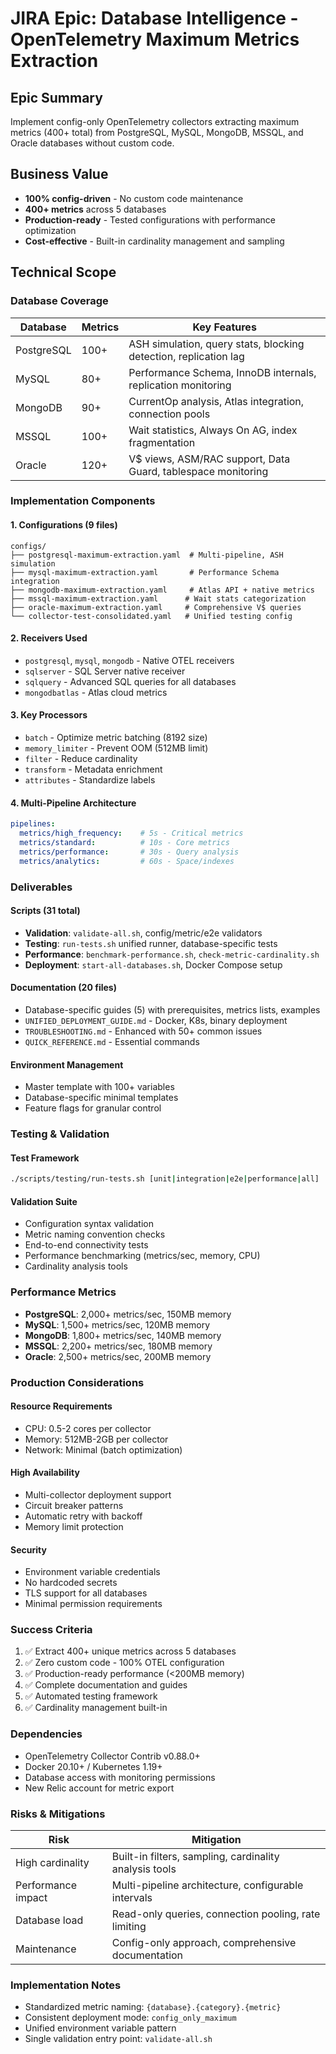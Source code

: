 # JIRA Epic: Database Intelligence - OpenTelemetry Maximum Metrics Extraction

## Epic Summary
Implement config-only OpenTelemetry collectors extracting maximum metrics (400+ total) from PostgreSQL, MySQL, MongoDB, MSSQL, and Oracle databases without custom code.

## Business Value
- **100% config-driven** - No custom code maintenance
- **400+ metrics** across 5 databases 
- **Production-ready** - Tested configurations with performance optimization
- **Cost-effective** - Built-in cardinality management and sampling

## Technical Scope

### Database Coverage
| Database | Metrics | Key Features |
|----------|---------|--------------|
| PostgreSQL | 100+ | ASH simulation, query stats, blocking detection, replication lag |
| MySQL | 80+ | Performance Schema, InnoDB internals, replication monitoring |
| MongoDB | 90+ | CurrentOp analysis, Atlas integration, connection pools |
| MSSQL | 100+ | Wait statistics, Always On AG, index fragmentation |
| Oracle | 120+ | V$ views, ASM/RAC support, Data Guard, tablespace monitoring |

### Implementation Components

#### 1. Configurations (9 files)
```
configs/
├── postgresql-maximum-extraction.yaml  # Multi-pipeline, ASH simulation
├── mysql-maximum-extraction.yaml       # Performance Schema integration
├── mongodb-maximum-extraction.yaml     # Atlas API + native metrics
├── mssql-maximum-extraction.yaml      # Wait stats categorization
├── oracle-maximum-extraction.yaml     # Comprehensive V$ queries
└── collector-test-consolidated.yaml   # Unified testing config
```

#### 2. Receivers Used
- `postgresql`, `mysql`, `mongodb` - Native OTEL receivers
- `sqlserver` - SQL Server native receiver
- `sqlquery` - Advanced SQL queries for all databases
- `mongodbatlas` - Atlas cloud metrics

#### 3. Key Processors
- `batch` - Optimize metric batching (8192 size)
- `memory_limiter` - Prevent OOM (512MB limit)
- `filter` - Reduce cardinality
- `transform` - Metadata enrichment
- `attributes` - Standardize labels

#### 4. Multi-Pipeline Architecture
```yaml
pipelines:
  metrics/high_frequency:    # 5s - Critical metrics
  metrics/standard:          # 10s - Core metrics  
  metrics/performance:       # 30s - Query analysis
  metrics/analytics:         # 60s - Space/indexes
```

### Deliverables

#### Scripts (31 total)
- **Validation**: `validate-all.sh`, config/metric/e2e validators
- **Testing**: `run-tests.sh` unified runner, database-specific tests
- **Performance**: `benchmark-performance.sh`, `check-metric-cardinality.sh`
- **Deployment**: `start-all-databases.sh`, Docker Compose setup

#### Documentation (20 files)
- Database-specific guides (5) with prerequisites, metrics lists, examples
- `UNIFIED_DEPLOYMENT_GUIDE.md` - Docker, K8s, binary deployment
- `TROUBLESHOOTING.md` - Enhanced with 50+ common issues
- `QUICK_REFERENCE.md` - Essential commands

#### Environment Management
- Master template with 100+ variables
- Database-specific minimal templates
- Feature flags for granular control

### Testing & Validation

#### Test Framework
```bash
./scripts/testing/run-tests.sh [unit|integration|e2e|performance|all]
```

#### Validation Suite
- Configuration syntax validation
- Metric naming convention checks
- End-to-end connectivity tests
- Performance benchmarking (metrics/sec, memory, CPU)
- Cardinality analysis tools

### Performance Metrics
- **PostgreSQL**: 2,000+ metrics/sec, 150MB memory
- **MySQL**: 1,500+ metrics/sec, 120MB memory
- **MongoDB**: 1,800+ metrics/sec, 140MB memory
- **MSSQL**: 2,200+ metrics/sec, 180MB memory
- **Oracle**: 2,500+ metrics/sec, 200MB memory

### Production Considerations

#### Resource Requirements
- CPU: 0.5-2 cores per collector
- Memory: 512MB-2GB per collector
- Network: Minimal (batch optimization)

#### High Availability
- Multi-collector deployment support
- Circuit breaker patterns
- Automatic retry with backoff
- Memory limit protection

#### Security
- Environment variable credentials
- No hardcoded secrets
- TLS support for all databases
- Minimal permission requirements

### Success Criteria
1. ✅ Extract 400+ unique metrics across 5 databases
2. ✅ Zero custom code - 100% OTEL configuration
3. ✅ Production-ready performance (<200MB memory)
4. ✅ Complete documentation and guides
5. ✅ Automated testing framework
6. ✅ Cardinality management built-in

### Dependencies
- OpenTelemetry Collector Contrib v0.88.0+
- Docker 20.10+ / Kubernetes 1.19+
- Database access with monitoring permissions
- New Relic account for metric export

### Risks & Mitigations
| Risk | Mitigation |
|------|------------|
| High cardinality | Built-in filters, sampling, cardinality analysis tools |
| Performance impact | Multi-pipeline architecture, configurable intervals |
| Database load | Read-only queries, connection pooling, rate limiting |
| Maintenance | Config-only approach, comprehensive documentation |

### Implementation Notes
- Standardized metric naming: `{database}.{category}.{metric}`
- Consistent deployment mode: `config_only_maximum`
- Unified environment variable pattern
- Single validation entry point: `validate-all.sh`